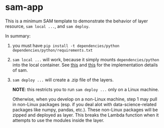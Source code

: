 # sam-app

This is a minimum SAM template to demonstrate the behavior of layer resource, `sam local ...`, and `sam deploy`.

In summary:

1. you must have `pip install -t dependencies/python dependencies/python/requirements.txt`

2. `sam local ...` will work, because it simply mounts `dependencies/python` into the local container. See [this](https://github.com/awslabs/aws-sam-cli/issues/1481#issuecomment-546957976) and [this](https://github.com/awslabs/aws-sam-cli/issues/756#issuecomment-493143635) for the implementation details of sam.

3. `sam deploy ...` will create a .zip file of the layers.

   **NOTE**: this restricts you to run `sam deploy ...` only on a Linux machine.

   Otherwise, when you develop on a non-Linux machine, step 1 may pull in non-Linux packages (esp. if you deal alot with data-science-related packages like numpy, pandas, etc.). These non-Linux packages will be zipped and deployed as layer. This breaks the Lambda function when it attempts to use the modules inside the layer.
